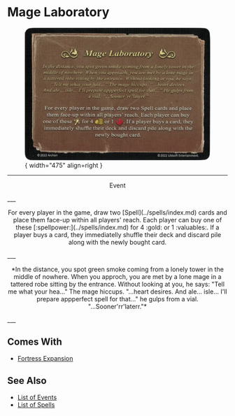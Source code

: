 # Mage Laboratory

<figure markdown="span">

![Mage Laboratory](../assets/events-mage_laboratory.webp){ width="475" align=right }

</figure>

___
<p style="text-align: center;" markdown>Event</p>
___
<p style="text-align: center;" markdown>For every player in the game, draw two [Spell](../spells/index.md) cards and place them face-up within all players' reach. Each player can buy one of these [:spellpower:](../spells/index.md) for 4 :gold: or 1 :valuables:. If a player buys a card, they immediatelly shuffle their deck and discard pile along with the newly bought card.</p>
___
<p style="text-align: center;" markdown>*In the distance, you spot green smoke coming from a lonely tower in the middle of nowhere. When you approch, you are met by a lone mage in a tattered robe sitting by the entrance. Without looking at you, he says: "Tell me what your hea..." The mage hiccups. "...heart desires. And ale... isle... I'll prepare appperfect spell for that..." he gulps from a vial. "...Sooner'rr'laterr."*</p>
___


## Comes With

- [Fortress Expansion](../content.md)


## See Also

- [List of Events](index.md)
- [List of Spells](../spells/index.md)
